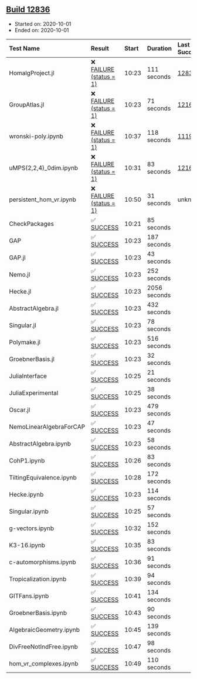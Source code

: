 ## [Build 12836](https://oscarci.mathematik.uni-kl.de/job/oscar/12836/)

* Started on: 2020-10-01
* Ended on: 2020-10-01

| Test Name    | Result | Start | Duration | Last Success | First Failure |
|:-------------|:-------|:------|:---------|:-------------|:--------------|
| HomalgProject.jl | ❌ [FAILURE (status = 1)](https://oscarci.mathematik.uni-kl.de/job/oscar/12836/artifact/logs/build-12836/HomalgProject.jl.log) | 10:23 | 111 seconds | [12833](https://oscarci.mathematik.uni-kl.de/job/oscar/12833/) | [12834](https://oscarci.mathematik.uni-kl.de/job/oscar/12834/) |
| GroupAtlas.jl | ❌ [FAILURE (status = 1)](https://oscarci.mathematik.uni-kl.de/job/oscar/12836/artifact/logs/build-12836/GroupAtlas.jl.log) | 10:23 | 71 seconds | [12167](https://oscarci.mathematik.uni-kl.de/job/oscar/12167/) | [12168](https://oscarci.mathematik.uni-kl.de/job/oscar/12168/) |
| wronski-poly.ipynb | ❌ [FAILURE (status = 1)](https://oscarci.mathematik.uni-kl.de/job/oscar/12836/artifact/logs/build-12836/wronski-poly.ipynb.log) | 10:37 | 118 seconds | [11192](https://oscarci.mathematik.uni-kl.de/job/oscar/11192/) | [11193](https://oscarci.mathematik.uni-kl.de/job/oscar/11193/) |
| uMPS(2,2,4)_0dim.ipynb | ❌ [FAILURE (status = 1)](https://oscarci.mathematik.uni-kl.de/job/oscar/12836/artifact/logs/build-12836/uMPS-2-2-4-_0dim.ipynb.log) | 10:31 | 83 seconds | [12167](https://oscarci.mathematik.uni-kl.de/job/oscar/12167/) | [12168](https://oscarci.mathematik.uni-kl.de/job/oscar/12168/) |
| persistent_hom_vr.ipynb | ❌ [FAILURE (status = 1)](https://oscarci.mathematik.uni-kl.de/job/oscar/12836/artifact/logs/build-12836/persistent_hom_vr.ipynb.log) | 10:50 | 31 seconds | unknown | unknown |
| CheckPackages | ✅ [SUCCESS](https://oscarci.mathematik.uni-kl.de/job/oscar/12836/artifact/logs/build-12836/CheckPackages.log) | 10:21 | 85 seconds |  |  |
| GAP | ✅ [SUCCESS](https://oscarci.mathematik.uni-kl.de/job/oscar/12836/artifact/logs/build-12836/GAP.log) | 10:23 | 187 seconds |  |  |
| GAP.jl | ✅ [SUCCESS](https://oscarci.mathematik.uni-kl.de/job/oscar/12836/artifact/logs/build-12836/GAP.jl.log) | 10:23 | 43 seconds |  |  |
| Nemo.jl | ✅ [SUCCESS](https://oscarci.mathematik.uni-kl.de/job/oscar/12836/artifact/logs/build-12836/Nemo.jl.log) | 10:23 | 252 seconds |  |  |
| Hecke.jl | ✅ [SUCCESS](https://oscarci.mathematik.uni-kl.de/job/oscar/12836/artifact/logs/build-12836/Hecke.jl.log) | 10:23 | 2056 seconds |  |  |
| AbstractAlgebra.jl | ✅ [SUCCESS](https://oscarci.mathematik.uni-kl.de/job/oscar/12836/artifact/logs/build-12836/AbstractAlgebra.jl.log) | 10:23 | 432 seconds |  |  |
| Singular.jl | ✅ [SUCCESS](https://oscarci.mathematik.uni-kl.de/job/oscar/12836/artifact/logs/build-12836/Singular.jl.log) | 10:23 | 78 seconds |  |  |
| Polymake.jl | ✅ [SUCCESS](https://oscarci.mathematik.uni-kl.de/job/oscar/12836/artifact/logs/build-12836/Polymake.jl.log) | 10:23 | 516 seconds |  |  |
| GroebnerBasis.jl | ✅ [SUCCESS](https://oscarci.mathematik.uni-kl.de/job/oscar/12836/artifact/logs/build-12836/GroebnerBasis.jl.log) | 10:23 | 32 seconds |  |  |
| JuliaInterface | ✅ [SUCCESS](https://oscarci.mathematik.uni-kl.de/job/oscar/12836/artifact/logs/build-12836/JuliaInterface.log) | 10:25 | 21 seconds |  |  |
| JuliaExperimental | ✅ [SUCCESS](https://oscarci.mathematik.uni-kl.de/job/oscar/12836/artifact/logs/build-12836/JuliaExperimental.log) | 10:25 | 38 seconds |  |  |
| Oscar.jl | ✅ [SUCCESS](https://oscarci.mathematik.uni-kl.de/job/oscar/12836/artifact/logs/build-12836/Oscar.jl.log) | 10:23 | 479 seconds |  |  |
| NemoLinearAlgebraForCAP | ✅ [SUCCESS](https://oscarci.mathematik.uni-kl.de/job/oscar/12836/artifact/logs/build-12836/NemoLinearAlgebraForCAP.log) | 10:23 | 47 seconds |  |  |
| AbstractAlgebra.ipynb | ✅ [SUCCESS](https://oscarci.mathematik.uni-kl.de/job/oscar/12836/artifact/logs/build-12836/AbstractAlgebra.ipynb.log) | 10:23 | 58 seconds |  |  |
| CohP1.ipynb | ✅ [SUCCESS](https://oscarci.mathematik.uni-kl.de/job/oscar/12836/artifact/logs/build-12836/CohP1.ipynb.log) | 10:26 | 83 seconds |  |  |
| TiltingEquivalence.ipynb | ✅ [SUCCESS](https://oscarci.mathematik.uni-kl.de/job/oscar/12836/artifact/logs/build-12836/TiltingEquivalence.ipynb.log) | 10:28 | 172 seconds |  |  |
| Hecke.ipynb | ✅ [SUCCESS](https://oscarci.mathematik.uni-kl.de/job/oscar/12836/artifact/logs/build-12836/Hecke.ipynb.log) | 10:23 | 114 seconds |  |  |
| Singular.ipynb | ✅ [SUCCESS](https://oscarci.mathematik.uni-kl.de/job/oscar/12836/artifact/logs/build-12836/Singular.ipynb.log) | 10:25 | 57 seconds |  |  |
| g-vectors.ipynb | ✅ [SUCCESS](https://oscarci.mathematik.uni-kl.de/job/oscar/12836/artifact/logs/build-12836/g-vectors.ipynb.log) | 10:32 | 152 seconds |  |  |
| K3-16.ipynb | ✅ [SUCCESS](https://oscarci.mathematik.uni-kl.de/job/oscar/12836/artifact/logs/build-12836/K3-16.ipynb.log) | 10:35 | 83 seconds |  |  |
| c-automorphisms.ipynb | ✅ [SUCCESS](https://oscarci.mathematik.uni-kl.de/job/oscar/12836/artifact/logs/build-12836/c-automorphisms.ipynb.log) | 10:36 | 91 seconds |  |  |
| Tropicalization.ipynb | ✅ [SUCCESS](https://oscarci.mathematik.uni-kl.de/job/oscar/12836/artifact/logs/build-12836/Tropicalization.ipynb.log) | 10:39 | 94 seconds |  |  |
| GITFans.ipynb | ✅ [SUCCESS](https://oscarci.mathematik.uni-kl.de/job/oscar/12836/artifact/logs/build-12836/GITFans.ipynb.log) | 10:41 | 134 seconds |  |  |
| GroebnerBasis.ipynb | ✅ [SUCCESS](https://oscarci.mathematik.uni-kl.de/job/oscar/12836/artifact/logs/build-12836/GroebnerBasis.ipynb.log) | 10:43 | 90 seconds |  |  |
| AlgebraicGeometry.ipynb | ✅ [SUCCESS](https://oscarci.mathematik.uni-kl.de/job/oscar/12836/artifact/logs/build-12836/AlgebraicGeometry.ipynb.log) | 10:45 | 139 seconds |  |  |
| DivFreeNotIndFree.ipynb | ✅ [SUCCESS](https://oscarci.mathematik.uni-kl.de/job/oscar/12836/artifact/logs/build-12836/DivFreeNotIndFree.ipynb.log) | 10:47 | 98 seconds |  |  |
| hom_vr_complexes.ipynb | ✅ [SUCCESS](https://oscarci.mathematik.uni-kl.de/job/oscar/12836/artifact/logs/build-12836/hom_vr_complexes.ipynb.log) | 10:49 | 110 seconds |  |  |
